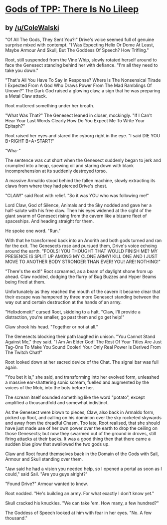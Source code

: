# [Gods of TPP: There Is No Lileep](http://www.reddit.com/r/twitchplayspokemon/comments/2b00u6/gods_of_tpp_there_is_no_lileep/)
## by [/u/ColeWalski](http://www.reddit.com/user/ColeWalski)



"Of All The Gods, They Sent You?!" Drive's voice seemed full of genuine surprise mixed with contempt. "I Was Expecting Helix Or Dome At Least, Maybe Armour And Skull, But The Goddess Of Speech? How Trifling."

Root, still suspended from the Vine Whip, slowly rotated herself around to face the Genesect standing behind her with defiance. "I'm all they need to take you down."

"That's All You Have To Say In Response? Where Is The Nonsensical Tirade I Expected From A God Who Draws Power From The Mad Ramblings Of Unown?" The Dark God raised a glowing claw, a sign that he was preparing a Metal Claw attack.

Root muttered something under her breath.

"What Was That?" The Genesect leaned in closer, mockingly. "If I Can't Hear Your Last Words Clearly How Do You Expect Me To Write Your Epitaph?"

Root raised her eyes and stared the cyborg right in the eye. "I said DIE YOU B+RIGHT B+A+START!"

"Wha-" 

The sentence was cut short when the Genesect suddenly began to jerk and crumpled into a heap, spewing oil and staring down with blank incomprehension at its suddenly destroyed torso. 

A massive Armaldo stood behind the fallen machine, slowly extracting its claws from where they had pierced Drive's chest.

"CLAW!" said Root with relief. "So it was YOU who was following me!"

Lord Claw, God of Silence, Animals and the Sky nodded and gave her a half-salute with his free claw. Then his eyes widened at the sight of the giant swarm of Genesect rising from the cavern like a bizarre fleet of spaceships. And heading straight for them.

He spoke one word. "Run."

With that he transformed back into an Anorith and both gods turned and ran for the exit. The Genesects rose and pursued them, Drive's voice echoing around the earth. "FOOLS! YOU THOUGHT THAT WOULD FINISH ME? MY PRESENCE IS SPLIT UP AMONG MY CLONE ARMY! KILL ONE AND I JUST MOVE TO ANOTHER BODY STRONGER THAN EVER! YOU! ARE! NOTHING!"

"There's the exit!" Root screamed, as a beam of daylight shone from up ahead. Claw nodded, dodging the flurry of Bug Buzzes and Hyper Beams being fired at them. 

Unfortunately as they reached the mouth of the cavern it became clear that their escape was hampered by three more Genesect standing between the way out and certain destruction at the hands of an army.

"Helixdomeit!" cursed Root, skidding to a halt. "Claw, I'll provide a distraction, you're smaller, go past them and go get help!"

Claw shook his head. "Together or not at all."

The Genesects blocking their path laughed in unison. "You Cannot Stand Against Me," they said. "I Am An Elder God! The Rest Of Your Titles Are Just Tag-Ons To Make You Sound Cooler! Your Only Real Power Is Derived From The Twitch Chat!"

Root looked down at her sacred device of the Chat. The signal bar was full again. 

"You bet it is," she said, and transforming into her evolved form,  unleashed a massive ear-shattering sonic scream, fuelled and augmented by the voices of the Mob, into the bots before her.

The scream itself sounded something like the word "potato", except amplified a thousandfold and somewhat indistinct.

As the Genesect were blown to pieces, Claw, also back in Armaldo form, picked up Root, and calling on his dominion over the sky rocketed skywards and away from the dreadful Chasm. Too late, Root realised, that she should have just made use of her own power over the earth to drop the ceiling on those Genesects; but now they swarmed out of the ground in droves, still firing attacks at their backs. It was a good thing then that there came a sudden blue glow that swallowed the two gods up.

Claw and Root found themselves back in the Domain of the Gods with Sail, Armour and Skull standing over them.

"Jaw said he had a vision you needed help, so I opened a portal as soon as I could," said Sail. "Are you guys alright?"

"Found Drive?" Armour wanted to know.

Root nodded. "He's building an army. For what exactly I don't know yet."

Skull cracked his knuckles. "We can take 'em. How many, a few hundred?"

The Goddess of Speech looked at him with fear in her eyes. "No. A few thousand."


